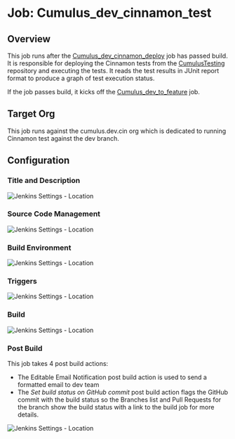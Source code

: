 # Job: Cumulus_dev_cinnamon_test

## Overview

This job runs after the [Cumulus_dev_cinnamon_deploy](https://github.com/SalesforceFoundation/CumulusCI/blob/master/docs/jobs/Cumulus_dev_cinnamon_deploy.md) job has passed build.  It is responsible for deploying the Cinnamon tests from the [CumulusTesting](https://github.com/SalesforceFoundation/CumulusTesting) repository and executing the tests.  It reads the test results in JUnit report format to produce a graph of test execution status.

If the job passes build, it kicks off the [Cumulus_dev_to_feature](https://github.com/SalesforceFoundation/CumulusCI/blob/master/docs/jobs/Cumulus_dev_to_feature) job.

## Target Org

This job runs against the cumulus.dev.cin org which is dedicated to running Cinnamon test against the dev branch.

## Configuration

### Title and Description

![Jenkins Settings - Location](https://raw.github.com/SalesforceFoundation/CumulusCI/master/docs/jobs/cumulus_dev_cinnamon_test-title.png)

### Source Code Management

![Jenkins Settings - Location](https://raw.github.com/SalesforceFoundation/CumulusCI/master/docs/jobs/cumulus_dev_cinnamon_test-scm.png)

### Build Environment

![Jenkins Settings - Location](https://raw.github.com/SalesforceFoundation/CumulusCI/master/docs/jobs/cumulus_dev_cinnamon_test-build_environment.png)

### Triggers

![Jenkins Settings - Location](https://raw.github.com/SalesforceFoundation/CumulusCI/master/docs/jobs/cumulus_dev_cinnamon_test-triggers.png)

### Build

![Jenkins Settings - Location](https://raw.github.com/SalesforceFoundation/CumulusCI/master/docs/jobs/cumulus_dev_cinnamon_test-build.png)

### Post Build

This job takes 4 post build actions:

* The Editable Email Notification post build action is used to send a formatted email to dev team
* The *Set build status on GitHub commit* post build action flags the GitHub commit with the build status so the Branches list and Pull Requests for the branch show the build status with a link to the build job for more details.

![Jenkins Settings - Location](https://raw.github.com/SalesforceFoundation/CumulusCI/master/docs/jobs/cumulus_dev_cinnamon_test-post_build.png)
